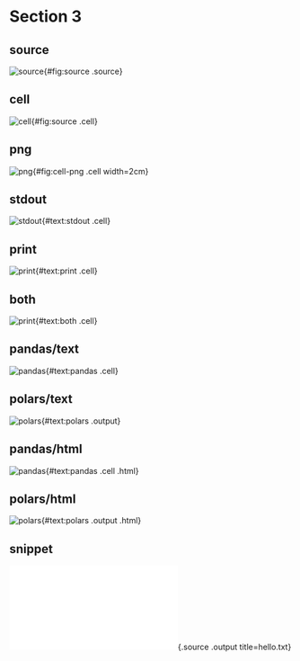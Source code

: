 # Section 3

## source

![source](cell.ipynb){#fig:source .source}

## cell

![cell](cell.ipynb){#fig:source .cell}

## png

![png](cell.ipynb){#fig:cell-png .cell width=2cm}

## stdout

![stdout](cell.ipynb){#text:stdout .cell}

## print

![print](cell.ipynb){#text:print .cell}

## both

![print](cell.ipynb){#text:both .cell}

## pandas/text

![pandas](cell.ipynb){#text:pandas .cell}

## polars/text

![polars](cell.ipynb){#text:polars .output}

## pandas/html

![pandas](cell.ipynb){#text:pandas .cell .html}

## polars/html

![polars](cell.ipynb){#text:polars .output .html}

## snippet

![snippet](a.txt){.source .output title=hello.txt}
